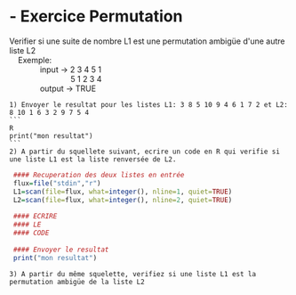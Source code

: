 # - Exercice Permutation

  Verifier si une suite de nombre L1 est une permutation ambigüe d'une autre liste L2
    <br/> &nbsp;&nbsp;&nbsp; Exemple:
    <br/>&nbsp;&nbsp;&nbsp;&nbsp;&nbsp;&nbsp;&nbsp;&nbsp;&nbsp;&nbsp;&nbsp;&nbsp;&nbsp; input  -> 2 3 4 5 1
    <br/>&nbsp;&nbsp;&nbsp;&nbsp;&nbsp;&nbsp;&nbsp;&nbsp;&nbsp;&nbsp;&nbsp;&nbsp;&nbsp;&nbsp;&nbsp;&nbsp;&nbsp;&nbsp;&nbsp;&nbsp;&nbsp;&nbsp; &nbsp;&nbsp;&nbsp;&nbsp;  5 1 2 3 4
    <br/>&nbsp;&nbsp;&nbsp;&nbsp;&nbsp;&nbsp;&nbsp;&nbsp;&nbsp;&nbsp;&nbsp;&nbsp;&nbsp; output -> TRUE
    
    1) Envoyer le resultat pour les listes L1: 3 8 5 10 9 4 6 1 7 2 et L2: 8 10 1 6 3 2 9 7 5 4
    ```
    R
    print("mon resultat")
    ```
    2) A partir du squellete suivant, ecrire un code en R qui verifie si une liste L1 est la liste renversée de L2.
  ```R
   #### Recuperation des deux listes en entrée
   flux=file("stdin","r")
   L1=scan(file=flux, what=integer(), nline=1, quiet=TRUE)
   L2=scan(file=flux, what=integer(), nline=2, quiet=TRUE)
   
   #### ECRIRE 
   #### LE 
   #### CODE
   
   #### Envoyer le resultat
   print("mon resultat")
   ```
    3) A partir du même squelette, verifiez si une liste L1 est la permutation ambigüe de la liste L2

